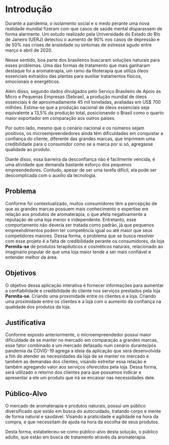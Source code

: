 # Introdução

Durante a pandemia, o isolamento social e o medo perante uma nova realidade mundial fizeram com que casos de saúde mental disparassem de forma alarmante. Um estudo realizado pela Universidade do Estado do Rio de Janeiro (UERJ) detectou o aumento de 90% nos casos de depressão e de 50% nas crises de ansiedade ou sintomas de estresse agudo entre março e abril de 2020.  
 
Nesse sentido, boa parte dos brasileiros buscaram soluções naturais para esses problemas. Uma das formas de tratamento que mais ganharam destaque foi a aromaterapia, um ramo da fitoterapia que utiliza óleos essenciais extraídos das plantas para auxiliar tratamentos físicos, emocionais e energéticos.  
 
Além disso, segundo dados divulgados pelo Serviço Brasileiro de Apoio às Micro e Pequenas Empresas (Sebrae), a produção mundial de óleos essenciais é de aproximadamente 45 mil toneladas, avaliadas em US$ 700 milhões. Estima-se que a produção nacional de óleos essenciais seja equivalente a 13,5% da produção total, posicionando o Brasil como o quarto maior exportador em comparação aos outros países. 

Por outro lado, mesmo que o cenário nacional e os números sejam positivos, os microempreendedores ainda têm dificuldades em conquistar a confiança do cliente, diferente das grandes marcas, que imprimem uma credibilidade para o consumidor como se a marca por si só, agregasse qualidade ao produto. 

Diante disso, essa barreira da desconfiança não é facilmente vencida, é uma atividade que demanda bastante esforço dos pequenos empreendedores. Contudo, apesar de ser uma tarefa difícil, ela pode ser descomplicada com o auxílio da tecnologia. 

## Problema

Conforme foi contextualizado, muitos consumidores têm a percepção de que as grandes marcas possuem mais conhecimento e expertise em relação aos produtos de aromaterapia, o que afeta negativamente a reputação de uma loja menor e independente. Entretanto, esse comportamento não deveria ser tratada como padrão, já que pequenos empreendimentos podem ter competência igual ou até maior que seus competidores maiores. Dessa forma, o problema que se busca resolver com esse projeto é a falta de credibilidade perante os consumidores, da loja **Permita-se** de produtos terapêuticos e cosméticos naturais, relacionado ao imaginário popular de que uma loja maior tende a ser mais confiável e entender melhor da área.

## Objetivos

O objetivo dessa aplicação interativa é fornecer informações para aumentar a confiabilidade e credibilidade do cliente nos serviços prestados pela loja **Permita-se**. Criando uma proximidade entre os clientes e a loja. Criando uma proximidade entre os clientes e a loja com o aumento da confiança na qualidade dos produtos da loja.

## Justificativa

Conforme exposto anteriormente, o microempreendedor possui maior dificuldade de se manter no mercado em comparação a grandes marcas, esse fator combinado a um mercado defasado num cenário durante/pós pandemia da COVID-19 agrega a ideia da aplicação que será desenvolvida a fim de atender as necessidades da loja de se manter no mercado e também as demandas dos clientes, visando estreitar essa relação e também agregando valor aos serviços oferecidos pela loja. Dessa forma, será utilizado o retorno dos clientes para que possamos indicar e apresentar a ele um produto que irá se encaixar nas necessidades dele.

## Público-Alvo

O mercado de aromaterapia e produtos naturais, possui um público diversificado que estão em busca do autocuidado, tratando corpo e mente de forma natural e saudável. Visando a praticidade e agilidade na hora da compra, e que necessitam de ajuda na hora da escolha de seus produtos.  
 
Desta forma, estabeleceu-se como público-alvo desta solução, o público adulto, que estão em busca de tratamento através da aromaterapia. 